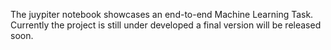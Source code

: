 The juypiter notebook showcases an end-to-end Machine Learning Task.
Currently the project is still under developed a final version will be released soon.
